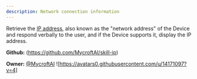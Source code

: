 ```yaml
---
description: Network connection information
---
```

Retrieve the [IP address](https://en.wikipedia.org/wiki/IP_address), also known as the "network address" of the Device and respond verbally to the user, and if the Device supports it, display the IP address.

**Github:** (https://github.com/MycroftAI/skill-ip)

**Owner:** [@MycroftAI](https://github.com/MycroftAI) ![https://avatars0.githubusercontent.com/u/14171097?v=4]

